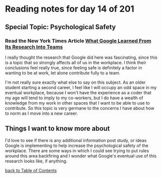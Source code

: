 # Reading notes for day 14 of 201

## Special Topic: Psychological Safety

### Read the New York Times Article [What Google Learned From Its Research Into Teams](https://www.nytimes.com/2016/02/28/magazine/what-google-learned-from-its-quest-to-build-the-perfect-team.html)

I really thought the research that Google did here was fascinating, since this is a topic that so strongly affects all of us in the workplace. I think their conclusions feel really true, since feeling safe is definitely a factor in wanting to be at work, let alone contribute fully to a team.

I'm not really sure exactly what else to say on this subject. As an older student starting a second career, I feel like I will occupy an odd space in my eventual workplace, because I won't have the experience as a coder that my age will tend to imply to my co-workers, but I do have a wealth of knowledge from my work in other spaces that I want to be able to use to contribute. So this topic is very germane to the concerns I have about how to norm as I move into a new career.

## Things I want to know more about

I'd love to see if there is any additional information post study, or ideas Google is implementing to help increase the psychological safety of the workplace. There are some ways in which I could see trying to put rules around this area backfiring and I wonder what Google's eventual use of this research looks like, if anything.

[back to Table of Contents](./README.md)
